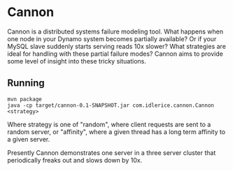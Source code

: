 Cannon
======

Cannon is a distributed systems failure modeling tool. What happens when one node in your Dynamo system becomes
partially available? Or if your MySQL slave suddenly starts serving reads 10x slower? What strategies are ideal for
handling with these partial failure modes? Cannon aims to provide some level of insight into these tricky situations.


Running
-------

    mvn package
    java -cp target/cannon-0.1-SNAPSHOT.jar com.idlerice.cannon.Cannon <strategy>

Where strategy is one of "random", where client requests are sent to a random server, or "affinity", where a given 
thread has a long term affinity to a given server.

Presently Cannon demonstrates one server in a three server cluster that periodically freaks out and slows down by 10x. 
